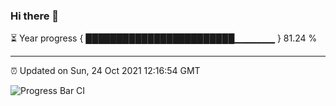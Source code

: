 ### Hi there 👋

⏳ Year progress { ████████████████████████▁▁▁▁▁▁ } 81.24 %

---

⏰ Updated on Sun, 24 Oct 2021 12:16:54 GMT

![Progress Bar CI](https://github.com/liununu/liununu/workflows/Progress%20Bar%20CI/badge.svg)
